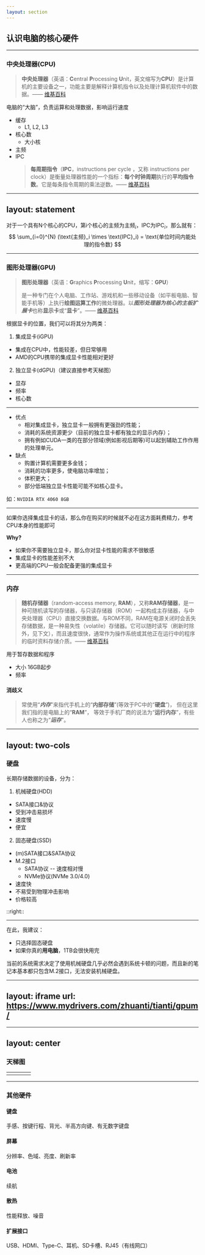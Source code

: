 ```yaml
---
layout: section
---
```


## 认识电脑的核心硬件

---

### 中央处理器(CPU)
> **中央处理器**（英语：**C**entral **P**rocessing **U**nit，英文缩写为**CPU**）是计算机的主要设备之一，功能主要是解释计算机指令以及处理计算机软件中的数据。—— [维基百科](https://zh.wikipedia.org/wiki/CPU)

电脑的“大脑”，负责运算和处理数据，影响运行速度

- 缓存
  - L1, L2, L3
- 核心数
  - 大小核
- 主频
- IPC
  > **每周期指令**（**IPC**，instructions per cycle ，又称 instructions per clock）是衡量处理器性能的一个指标：**每个时钟周期**执行的**平均指令数**。它是每条指令周期的乘法逆数。—— [维基百科](https://zh.wikipedia.org/wiki/%E6%AF%8F%E5%91%A8%E6%9C%9F%E6%8C%87%E4%BB%A4)

---
layout: statement
---

对于一个具有N个核心的CPU，第i个核心的主频为$\text{主频}_i$，IPC为$\text{IPC}_i$，那么就有：
$$
\sum_{i=0}^{N} (\text{主频}_i \times \text{IPC}_i) = \text{单位时间内能处理的指令数}
$$

---

### 图形处理器(GPU)
> **图形处理器**（英语：**G**raphics **P**rocessing **U**nit，缩写：**GPU**）
> 
> 是一种专门在个人电脑、工作站、游戏机和一些移动设备（如平板电脑、智能手机等）上执行**绘图运算工作**的微处理器。以***图形处理器为核心的主板扩展卡***也称**显示卡**或“**显卡**”。—— [维基百科](https://zh.wikipedia.org/wiki/GPU)

根据显卡的位置，我们可以将其分为两类：
1. 集成显卡(iGPU)
  - 集成在CPU中，性能较差，但日常够用
  - AMD的CPU携带的集成显卡性能相对更好
2. 独立显卡(dGPU)（建议直接参考天梯图）
  - 显存
  - 频率
  - 核心数

---

<!-- TODO: 整理此处 -->
  - 优点
    - 相对集成显卡，独立显卡一般拥有更强劲的性能；
    - 消耗的系统资源更少（目前的独立显卡都有独立的显示内存）；
    - 拥有例如CUDA一类的在部分领域(例如影视后期等)可以起到辅助工作作用的处理单元。
  - 缺点
    - 购置计算机需要更多金钱；
    - 消耗的功率更多，使电脑功率增加；
    - 体积更大；
    - 部分低端独立显卡性能可能不如核心显卡。

如：`NVIDIA RTX 4060 8GB`

---

如果你选择集成显卡的话，那么你在购买的时候就不必在这方面耗费精力，参考CPU本身的性能即可

**Why?**
- 如果你不需要独立显卡，那么你对显卡性能的需求不很敏感
- 集成显卡的性能差别不大
- 更高端的CPU一般会配备更强的集成显卡

---

### 内存
> **随机存储器**（random-access memory, **RAM**），又称**RAM存储器**，是一种可随机读写的存储器，与只读存储器（ROM）一起构成主存储器，与中央处理器（CPU）直接交换数据。与ROM不同，RAM在电源关闭时会丢失存储数据，是一种易失性（volatile）存储器。它可以随时读写（刷新时除外，见下文），而且速度很快，通常作为操作系统或其他正在运行中的程序的临时资料存储介质。—— [维基百科](https://zh.wikipedia.org/wiki/%E9%9A%8F%E6%9C%BA%E5%AD%98%E5%82%A8%E5%99%A8)

用于暂存数据和程序

- 大小 16GB起步
- 频率

#### 消歧义
> 常使用“***内存***”来指代手机上的“**内部存储**”(等效于PC中的“**硬盘**”)，
> 但在这里我们指的是电脑上的“**RAM**”，
> 等效于手机厂商的说法为“**运行内存**”，有些人也称之为“***运存***”。

---
layout: two-cols
---

### 硬盘
长期存储数据的设备，分为：
1. 机械硬盘(HDD)
  - SATA接口&协议
  - 受到冲击易损坏
  - 速度慢
  - 便宜
2. 固态硬盘(SSD)
  - (m)SATA接口&SATA协议
  - M.2接口
    - SATA协议 -- 速度相对慢
    - NVMe协议(NVMe 3.0/4.0)
  - 速度快
  - 不易受到物理冲击影响
  - 价格较高

::right::
<ImageWithHint src="../../images/msata_ssd_vs_sata_hdd.png" :alt="'上：mSATA固态硬盘 下：3.5寸SATA机械硬盘'" imgClass="w-80% m-auto" />
<ImageWithHint src="../../images/nvme_960pro.png" alt="M.2 接口的 NVMe SSD" imgClass="w-full" />

---

在此，我建议：
- 只选择固态硬盘
- 如果你真的**用电脑**，1TB会很快用完

当前的系统需求决定了使用机械硬盘几乎必然会遇到系统卡顿的问题，而且新的笔记本基本都只包含M.2接口，无法安装机械硬盘。

---
layout: iframe
url: https://www.mydrivers.com/zhuanti/tianti/gpum/
---

---
layout: center
---

### 天梯图

<table>
  <tbody>
    <tr>
      <td>
        <QRCodeWithHint
          :width="180"
          type="svg"
          data="https://www.365pcbuy.com/article.php?id=409"
          :imageOptions="{ margin: 10 }"
          :dotsOptions="{ type: 'extra-rounded'}"
          hint="移动端CPU"
        />
      </td>
      <td>
        <QRCodeWithHint
          :width="180"
          type="svg"
          data="https://www.mydrivers.com/zhuanti/tianti/gpum/"
          :imageOptions="{ margin: 10 }"
          :dotsOptions="{ type: 'extra-rounded'}"
          hint="移动端显卡"
        />
      </td>
      <td>
        <QRCodeWithHint
          :width="180"
          type="svg"
          data="https://www.mydrivers.com/zhuanti/tianti/cpu/"
          :imageOptions="{ margin: 10 }"
          :dotsOptions="{ type: 'extra-rounded'}"
          hint="桌面端CPU"
        />
      </td>
      <td>
        <QRCodeWithHint
          :width="180"
          type="svg"
          data="https://www.mydrivers.com/zhuanti/tianti/gpu/"
          :imageOptions="{ margin: 10 }"
          :dotsOptions="{ type: 'extra-rounded'}"
          hint="桌面端显卡"
        />
      </td>
    </tr>
  </tbody>
</table>

---

### 其他硬件
#### 键盘
手感、按键行程、背光、半高方向键、有无数字键盘
#### 屏幕
分辨率、色域、亮度、刷新率
#### 电池
续航
#### 散热
性能释放、噪音
#### 扩展接口
USB、HDMI、Type-C、耳机、SD卡槽、RJ45（有线网口）

<!-- TODO: 增加售后相关内容 -->
